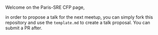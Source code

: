 Welcome on the Paris-SRE CFP page, 

in order to propose a talk for the next meetup, you can simply fork this repository and use the `template.md` to create a talk proposal. You can submit a PR after.

